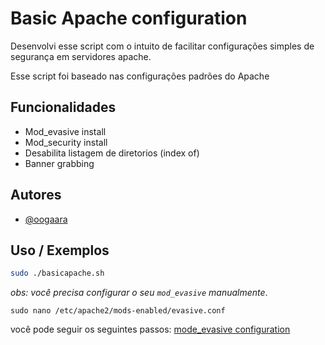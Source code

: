
# Basic Apache configuration

Desenvolvi esse script com o intuito de facilitar configurações simples de segurança em servidores apache.

Esse script foi baseado nas configurações padrões do Apache

## Funcionalidades

- Mod_evasive install
- Mod_security install
- Desabilita listagem de diretorios (index of)
- Banner grabbing



## Autores

- [@oogaara](https://www.github.com/oogaara)


## Uso / Exemplos

```bash
sudo ./basicapache.sh
```
_obs: você precisa configurar o seu `mod_evasive` manualmente_.

`sudo nano /etc/apache2/mods-enabled/evasive.conf`

você pode seguir os seguintes passos:
[mode_evasive configuration](https://www.rapid7.com/blog/post/2017/04/09/how-to-configure-modevasive-with-apache-on-ubuntu-linux/)

